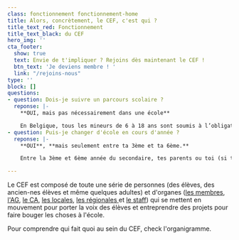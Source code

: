 ```yaml
---
class: fonctionnement fonctionnement-home
title: Alors, concrètement, le CEF, c'est qui ?
title_text_red: Fonctionnement
title_text_black: du CEF
hero_img: ''
cta_footer:
  show: true
  text: Envie de t'impliquer ? Rejoins dès maintenant le CEF !
  btn_text: 'Je deviens membre ! '
  link: "/rejoins-nous"
type: ''
block: []
questions:
- question: Dois-je suivre un parcours scolaire ?
  reponse: |-
    **OUI, mais pas nécessairement dans une école**

    En Belgique, tous les mineurs de 6 à 18 ans sont soumis à l’obligation scolaire et sont donc obligés de suivre un parcours scolaire.\[1\] Cependant, ne pas aller à l’école et satisfaire à l’obligation scolaire, c’est possible !
- question: Puis-je changer d'école en cours d'année ?
  reponse: |-
    **OUI**, **mais seulement entre ta 3ème et ta 6ème.**

    Entre la 3ème et 6ème année du secondaire, tes parents ou toi (si tu es majeur) peuvent faire les démarches pour changer d’école en cours d’année.

---
```

Le CEF est composé de toute une série de personnes (des élèves, des ancien-nes élèves et même quelques adultes) et d'organes ([les membres](/fonctionnement/membres/#content), [l'AG](/fonctionnement/assemblee-generale/#content), [le CA](/fonctionnement/conseil-d-administration/#content), [les locales](/fonctionnement/locales/#content), [les régionales ](/fonctionnement/regionales/#content)et [le staff](/fonctionnement/staff-du-cef/#content)) qui se mettent en mouvement pour porter la voix des élèves et entreprendre des projets pour faire bouger les choses à l'école.

Pour comprendre qui fait quoi au sein du CEF, check l'organigramme. 